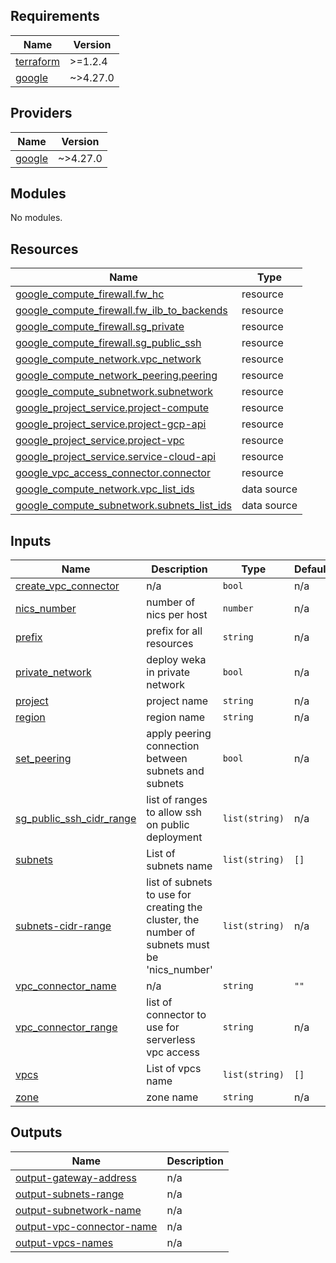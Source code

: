 ## Requirements

| Name | Version |
|------|---------|
| <a name="requirement_terraform"></a> [terraform](#requirement\_terraform) | >=1.2.4 |
| <a name="requirement_google"></a> [google](#requirement\_google) | ~>4.27.0 |

## Providers

| Name | Version |
|------|---------|
| <a name="provider_google"></a> [google](#provider\_google) | ~>4.27.0 |

## Modules

No modules.

## Resources

| Name | Type |
|------|------|
| [google_compute_firewall.fw_hc](https://registry.terraform.io/providers/hashicorp/google/latest/docs/resources/compute_firewall) | resource |
| [google_compute_firewall.fw_ilb_to_backends](https://registry.terraform.io/providers/hashicorp/google/latest/docs/resources/compute_firewall) | resource |
| [google_compute_firewall.sg_private](https://registry.terraform.io/providers/hashicorp/google/latest/docs/resources/compute_firewall) | resource |
| [google_compute_firewall.sg_public_ssh](https://registry.terraform.io/providers/hashicorp/google/latest/docs/resources/compute_firewall) | resource |
| [google_compute_network.vpc_network](https://registry.terraform.io/providers/hashicorp/google/latest/docs/resources/compute_network) | resource |
| [google_compute_network_peering.peering](https://registry.terraform.io/providers/hashicorp/google/latest/docs/resources/compute_network_peering) | resource |
| [google_compute_subnetwork.subnetwork](https://registry.terraform.io/providers/hashicorp/google/latest/docs/resources/compute_subnetwork) | resource |
| [google_project_service.project-compute](https://registry.terraform.io/providers/hashicorp/google/latest/docs/resources/project_service) | resource |
| [google_project_service.project-gcp-api](https://registry.terraform.io/providers/hashicorp/google/latest/docs/resources/project_service) | resource |
| [google_project_service.project-vpc](https://registry.terraform.io/providers/hashicorp/google/latest/docs/resources/project_service) | resource |
| [google_project_service.service-cloud-api](https://registry.terraform.io/providers/hashicorp/google/latest/docs/resources/project_service) | resource |
| [google_vpc_access_connector.connector](https://registry.terraform.io/providers/hashicorp/google/latest/docs/resources/vpc_access_connector) | resource |
| [google_compute_network.vpc_list_ids](https://registry.terraform.io/providers/hashicorp/google/latest/docs/data-sources/compute_network) | data source |
| [google_compute_subnetwork.subnets_list_ids](https://registry.terraform.io/providers/hashicorp/google/latest/docs/data-sources/compute_subnetwork) | data source |

## Inputs

| Name | Description | Type | Default | Required |
|------|-------------|------|---------|:--------:|
| <a name="input_create_vpc_connector"></a> [create\_vpc\_connector](#input\_create\_vpc\_connector) | n/a | `bool` | n/a | yes |
| <a name="input_nics_number"></a> [nics\_number](#input\_nics\_number) | number of nics per host | `number` | n/a | yes |
| <a name="input_prefix"></a> [prefix](#input\_prefix) | prefix for all resources | `string` | n/a | yes |
| <a name="input_private_network"></a> [private\_network](#input\_private\_network) | deploy weka in private network | `bool` | n/a | yes |
| <a name="input_project"></a> [project](#input\_project) | project name | `string` | n/a | yes |
| <a name="input_region"></a> [region](#input\_region) | region name | `string` | n/a | yes |
| <a name="input_set_peering"></a> [set\_peering](#input\_set\_peering) | apply peering connection between subnets and subnets | `bool` | n/a | yes |
| <a name="input_sg_public_ssh_cidr_range"></a> [sg\_public\_ssh\_cidr\_range](#input\_sg\_public\_ssh\_cidr\_range) | list of ranges to allow ssh on public deployment | `list(string)` | n/a | yes |
| <a name="input_subnets"></a> [subnets](#input\_subnets) | List of subnets name | `list(string)` | `[]` | no |
| <a name="input_subnets-cidr-range"></a> [subnets-cidr-range](#input\_subnets-cidr-range) | list of subnets to use for creating the cluster, the number of subnets must be 'nics\_number' | `list(string)` | n/a | yes |
| <a name="input_vpc_connector_name"></a> [vpc\_connector\_name](#input\_vpc\_connector\_name) | n/a | `string` | `""` | no |
| <a name="input_vpc_connector_range"></a> [vpc\_connector\_range](#input\_vpc\_connector\_range) | list of connector to use for serverless vpc access | `string` | n/a | yes |
| <a name="input_vpcs"></a> [vpcs](#input\_vpcs) | List of vpcs name | `list(string)` | `[]` | no |
| <a name="input_zone"></a> [zone](#input\_zone) | zone name | `string` | n/a | yes |

## Outputs

| Name | Description |
|------|-------------|
| <a name="output_output-gateway-address"></a> [output-gateway-address](#output\_output-gateway-address) | n/a |
| <a name="output_output-subnets-range"></a> [output-subnets-range](#output\_output-subnets-range) | n/a |
| <a name="output_output-subnetwork-name"></a> [output-subnetwork-name](#output\_output-subnetwork-name) | n/a |
| <a name="output_output-vpc-connector-name"></a> [output-vpc-connector-name](#output\_output-vpc-connector-name) | n/a |
| <a name="output_output-vpcs-names"></a> [output-vpcs-names](#output\_output-vpcs-names) | n/a |
